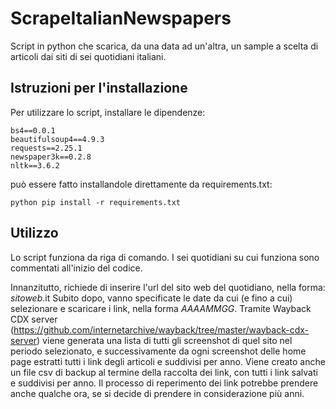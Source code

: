 # ScrapeItalianNewspapers
Script in python che scarica, da una data ad un'altra, un sample a scelta di articoli dai siti di sei quotidiani italiani.

## Istruzioni per l'installazione
Per utilizzare lo script, installare le dipendenze:
```
bs4==0.0.1
beautifulsoup4==4.9.3
requests==2.25.1
newspaper3k==0.2.8
nltk==3.6.2
```
può essere fatto installandole direttamente da requirements.txt:

```
python pip install -r requirements.txt
```
## Utilizzo
Lo script funziona da riga di comando. I sei quotidiani su cui funziona sono commentati all'inizio del codice.

Innanzitutto, richiede di inserire l'url del sito web del quotidiano, nella forma: _sitoweb_.it
Subito dopo, vanno specificate le date da cui (e fino a cui) selezionare e scaricare i link, nella forma _AAAAMMGG_.
Tramite Wayback CDX server (https://github.com/internetarchive/wayback/tree/master/wayback-cdx-server) viene generata una lista di tutti gli screenshot di quel sito nel periodo selezionato, e successivamente da ogni screenshot delle home page estratti tutti i link degli articoli e suddivisi per anno. Viene creato anche un file csv di backup al termine della raccolta dei link, con tutti i link salvati e suddivisi per anno.
Il processo di reperimento dei link potrebbe prendere anche qualche ora, se si decide di prendere in considerazione più anni.
